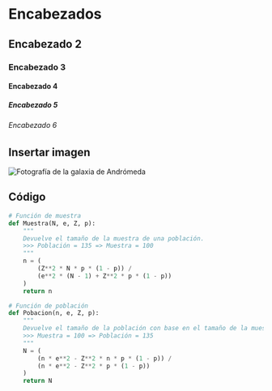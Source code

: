 # Encabezados
## Encabezado 2
### Encabezado 3
#### Encabezado 4
##### Encabezado 5
###### Encabezado 6

## Insertar imagen
![Fotografía de la galaxia de Andrómeda](https://upload.wikimedia.org/wikipedia/commons/5/57/M31bobo.jpg)

## Código
```python
# Función de muestra
def Muestra(N, e, Z, p):
    """
    Devuelve el tamaño de la muestra de una población.
    >>> Población = 135 => Muestra = 100
    """
    n = (
        (Z**2 * N * p * (1 - p)) /
        (e**2 * (N - 1) + Z**2 * p * (1 - p))
    )
    return n

# Función de población
def Pobacion(n, e, Z, p):
    """
    Devuelve el tamaño de la población con base en el tamaño de la muestra.
    >>> Muestra = 100 => Población = 135
    """
    N = (
        (n * e**2 - Z**2 * n * p * (1 - p)) /
        (n * e**2 - Z**2 * p * (1 - p))
    )
    return N
```
